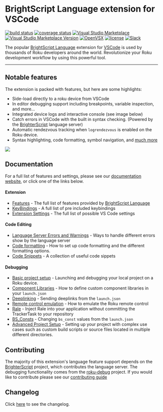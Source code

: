 # BrightScript Language extension for VSCode

[![build status](https://img.shields.io/github/actions/workflow/status/rokucommunity/vscode-brightscript-language/build.yml?logo=github&branch=master)](https://github.com/rokucommunity/vscode-brightscript-language/actions/workflows/build.yml)
[![coverage status](https://img.shields.io/coveralls/github/rokucommunity/vscode-brightscript-language?logo=coveralls)](https://coveralls.io/github/rokucommunity/vscode-brightscript-language?branch=master)
[![Visual Studio Marketplace](https://vsmarketplacebadges.dev/installs-short/RokuCommunity.brightscript.png?logo=visual-studio-code)](https://marketplace.visualstudio.com/items?itemName=RokuCommunity.brightscript)
[![Visual Studio Marketplace Version](https://img.shields.io/visual-studio-marketplace/v/RokuCommunity.brightscript.svg?logo=visual-studio-code&label=VSCode)](https://marketplace.visualstudio.com/items?itemName=RokuCommunity.brightscript)
[![OpenVSX](https://img.shields.io/open-vsx/v/RokuCommunity/brightscript.svg?label=OpenVSX)](https://open-vsx.org/extension/RokuCommunity/brightscript)
[![license](https://img.shields.io/github/license/rokucommunity/vscode-brightscript-language.svg)](LICENSE)
[![Slack](https://img.shields.io/badge/Slack-RokuCommunity-4A154B?logo=slack)](https://join.slack.com/t/rokudevelopers/shared_invite/zt-4vw7rg6v-NH46oY7hTktpRIBM_zGvwA)

The popular [BrightScript Language](https://marketplace.visualstudio.com/items?itemName=RokuCommunity.brightscript) extension for [VSCode](https://code.visualstudio.com/) is used by thousands of Roku developers around the world. Revolutionize your Roku development workflow by using this powerful tool.

<hr>

## Notable features
The extension is packed with features, but here are some highlights:
 - Side-load directly to a roku device from VSCode
 - In editor debugging support including breakpoints, variable inspection, and more...
 - Integrated device logs and interactive console (see image below)
 - Catch errors in VSCode with the built in syntax checking. (Powered by the [BrighterScript](https://github.com/rokucommunity/brighterscript) language server)
 - Automatic rendezvous tracking when `logrendezvous` is enabled on the Roku device.
 - Syntax highlighting, code formatting, symbol navigation, and [much more](https://rokucommunity.github.io/vscode-brightscript-language/features.html)

<img src="https://user-images.githubusercontent.com/2544493/78854455-5e08c880-79ef-11ea-8eb4-1f2d74230842.gif"/>

## Documentation
For a full list of features and settings, please see our [documentation website](https://rokucommunity.github.io/vscode-brightscript-language), or click one of the links below.

#### Extension
 - [Features](https://rokucommunity.github.io/vscode-brightscript-language/features.html) - The full list of features provided by [BrightScript Language](https://marketplace.visualstudio.com/items?itemName=RokuCommunity.brightscript)
 - [KeyBindings](https://rokucommunity.github.io/vscode-brightscript-language/keyboard-shortcuts.html) - A full list of pre included keybindings
 - [Extension Settings](https://rokucommunity.github.io/vscode-brightscript-language/extension-settings.html) - The full list of possible VS Code settings
#### Code Editing
 - [Language Server Errors and Warnings](https://rokucommunity.github.io/vscode-brightscript-language/Editing/error-handling.html) - Ways to handle different errors show by the language server
 - [Code formatting](https://rokucommunity.github.io/vscode-brightscript-language/Editing/code-formatting.html) - How to set up code formatting and the different formatting options.
 - [Code Snippets](https://rokucommunity.github.io/vscode-brightscript-language/Editing/snippets.html) - A collection of useful code sippets

#### Debugging
 - [Basic project setup](https://rokucommunity.github.io/vscode-brightscript-language/Debugging/index.html) - Launching and debugging your local project on a Roku device.
 - [Component Libraries](https://rokucommunity.github.io/vscode-brightscript-language/Debugging/component-libraries.html) - How to define custom component libraries in your `launch.json`
 - [Deeplinking](https://rokucommunity.github.io/vscode-brightscript-language/Debugging/deep-linking.html) - Sending deeplinks from the `launch.json`
 - [Remote control emulation](https://rokucommunity.github.io/vscode-brightscript-language/Debugging/remote-control-mode.html) - How to emulate the Roku remote control
 - [Rale](https://rokucommunity.github.io/vscode-brightscript-language/Debugging/rale.html) - Inject Rale into your application without committing the TrackerTask to your repository
 - [BS_Consts](https://rokucommunity.github.io/vscode-brightscript-language/Debugging/bs-const.html) - Changing `bs_const` values from the `launch.json`
 - [Advanced Project Setup](https://rokucommunity.github.io/vscode-brightscript-language/Debugging/advanced-project-setup.html) - Setting up your project with complex use cases such as custom build scripts or source files located in multiple different directories.
## Contributing

The majority of this extension's language feature support depends on the [BrighterScript](https://github.com/RokuCommunity/brighterscript) project, which contributes the language server. The debugging functionality comes from the [roku-debug](https://github.com/RokuCommunity/roku-debug) project. If you would like to contribute please see our [contributing guide](https://rokucommunity.github.io/vscode-brightscript-language/contributing.html)

## Changelog

Click [here](https://github.com/RokuCommunity/vscode-brightscript-language/blob/master/CHANGELOG.md) to see the changelog.
